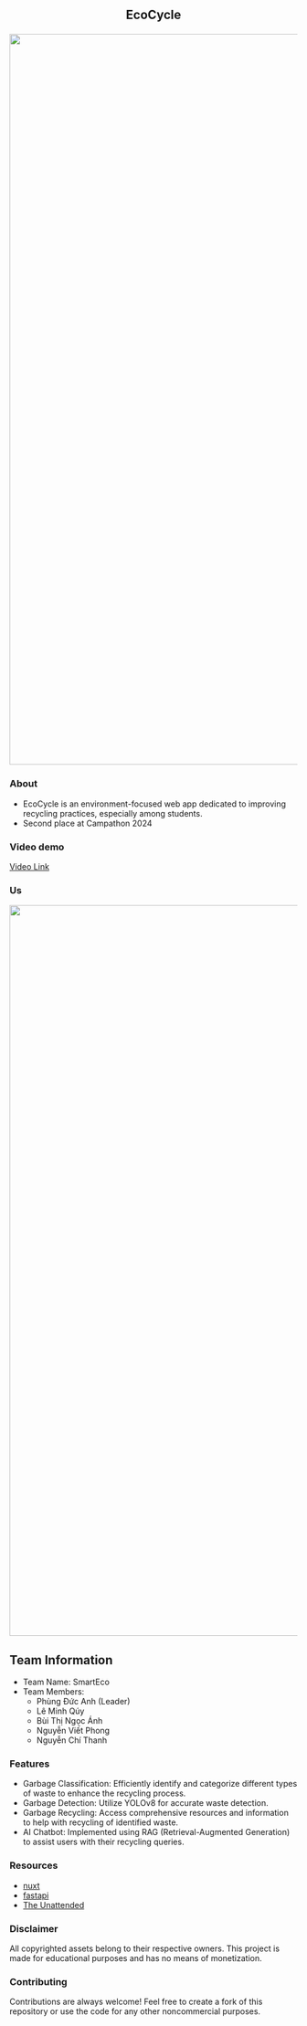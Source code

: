 ## <p align="center"> EcoCycle
<p align="center">  </p>

<p align="center"> <img src="https://i.imgur.com/5WYxaIE.jpeg"/ width="1280;"> </p>

### About
- EcoCycle is an environment-focused web app dedicated to improving recycling practices, especially among students.
- Second place at Campathon 2024

### Video demo
[Video Link](https://drive.google.com/file/d/1qrjGsF4uBPEaAMUdzzgy0p0aIfSi4z29/view?usp=sharing)

### Us
<p align="center"> <img src="https://i.imgur.com/xeDUyBk.jpeg"/ width="1280;"> </p>

## Team Information

- Team Name: SmartEco
- Team Members:
  - Phùng Đức Anh (Leader)
  - Lê Minh Qúy
  - Bùi Thị Ngọc Ánh
  - Nguyễn Viết Phong
  - Nguyễn Chí Thanh

### Features
- Garbage Classification: Efficiently identify and categorize different types of waste to enhance the recycling process.
- Garbage Detection: Utilize YOLOv8 for accurate waste detection.
- Garbage Recycling: Access comprehensive resources and information to help with recycling of identified waste.
- AI Chatbot: Implemented using RAG (Retrieval-Augmented Generation) to assist users with their recycling queries.

### Resources
- [nuxt](https://nuxt.com/)
- [fastapi](https://fastapi.tiangolo.com/)
- [The Unattended](https://hxn-001.ffffffrecords.com/#top)
### Disclaimer
All copyrighted assets belong to their respective owners. This project is made for educational purposes and has no means of monetization.
### Contributing
Contributions are always welcome! Feel free to create a fork of this repository or use the code for any other noncommercial purposes.
